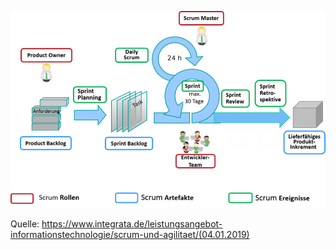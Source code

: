 ![Scrum.png](folien/5_vorgehensmodelle/images/Scrum.png "Scrum")

Quelle: https://www.integrata.de/leistungsangebot-informationstechnologie/scrum-und-agilitaet/(04.01.2019)
